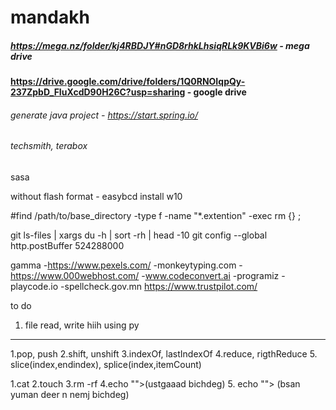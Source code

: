 # mandakh
##### https://mega.nz/folder/kj4RBDJY#nGD8rhkLhsiqRLk9KVBi6w - mega drive

#### https://drive.google.com/drive/folders/1Q0RNOIqpQy-237ZpbD_FIuXcdD90H26C?usp=sharing - google drive


###### generate java project - https://start.spring.io/
###### techsmith, terabox


sasa

without flash format - easybcd install w10

#find /path/to/base_directory -type f -name "\*.extention" -exec rm {} \;

git ls-files | xargs du -h | sort -rh | head -10
git config --global http.postBuffer 524288000


gamma
-https://www.pexels.com/
-monkeytyping.com
-https://www.000webhost.com/
-www.codeconvert.ai
-programiz
-playcode.io
-spellcheck.gov.mn
https://www.trustpilot.com/

to do
1. file read, write hiih using py
--------

1.pop, push
2.shift, unshift
3.indexOf, lastIndexOf
4.reduce, rigthReduce 
5. slice(index,endindex), splice(index,itemCount)

1.cat
2.touch
3.rm -rf
4.echo "<text>"><name>(ustgaaad bichdeg) 5. echo "<text>"> <file name>(bsan yuman deer n nemj bichdeg)
